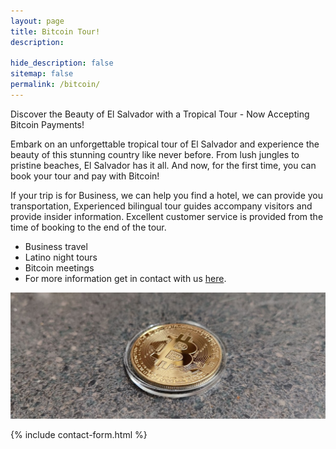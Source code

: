 ```yaml
---
layout: page
title: Bitcoin Tour!
description:

hide_description: false
sitemap: false
permalink: /bitcoin/
---
```

Discover the Beauty of El Salvador with a Tropical Tour - Now Accepting Bitcoin Payments!

Embark on an unforgettable tropical tour of El Salvador and experience the beauty of this stunning country like never before.
From lush jungles to pristine beaches, El Salvador has it all. And now, for the first time, you can book your tour and pay with Bitcoin!

If your trip is for Business, we can help you find a hotel, we can provide you transportation, Experienced bilingual tour guides accompany visitors and provide insider information.
Excellent customer service is provided from the time of booking to the end of the tour.

<ul><li>Business travel</li><li>Latino night tours</li><li>Bitcoin meetings</li><li>For more information get in contact with us <a href="https://sandy.sv/contact/">here</a>.</li></ul>

![Volcano](/assets/img/bitcoin/bitcoin-coin.jpg)

{% include contact-form.html %}
